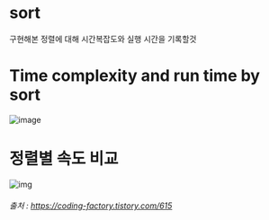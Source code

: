 # sort
 구현해본 정렬에 대해 시간복잡도와 실행 시간을 기록할것

# Time complexity and run time by sort
![image](https://user-images.githubusercontent.com/64050689/116182338-10284500-a757-11eb-86e1-b8dce75fd4ef.png)

# 정렬별 속도 비교
![img](https://user-images.githubusercontent.com/64050689/116815912-c0a0a980-ab9a-11eb-8250-061e30579008.gif)
###### 출처 : https://coding-factory.tistory.com/615
